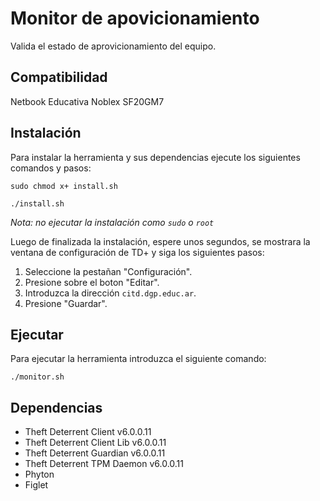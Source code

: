# Monitor de apovicionamiento 
Valida el estado de aprovicionamiento del equipo.

## Compatibilidad
Netbook Educativa Noblex SF20GM7

## Instalación
Para instalar la herramienta y sus dependencias ejecute los siguientes comandos y pasos:

``sudo chmod x+ install.sh``

``./install.sh``

*Nota: no ejecutar la instalación como ``sudo`` o ``root``*

Luego de finalizada la instalación, espere unos segundos, se mostrara la ventana de configuración de TD+ y siga los siguientes pasos:
1. Seleccione la pestañan "Configuración".
2. Presione sobre el boton "Editar".
3. Introduzca la dirección ``citd.dgp.educ.ar``.
4. Presione "Guardar".

## Ejecutar
Para ejecutar la herramienta introduzca el siguiente comando:

``./monitor.sh``

## Dependencias
- Theft Deterrent Client v6.0.0.11
- Theft Deterrent Client Lib v6.0.0.11
- Theft Deterrent Guardian v6.0.0.11
- Theft Deterrent TPM Daemon v6.0.0.11
- Phyton
- Figlet
